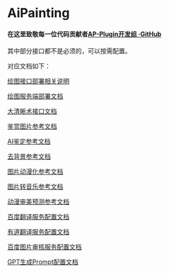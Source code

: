 # AiPainting

#### 在这里致敬每一位代码贡献者[AP-Plugin开发组 ·GitHub](https://github.com/ap-plugin "AP-Plugin开发组 ·GitHub")

其中部分接口都不是必须的，可以按需配置。

对应文档如下：

[绘图接口部署相关说明](/Config/docs1 "绘图接口部署相关说明")



[绘图服务端部署文档](/Config/docs2 "绘图服务端部署文档")



[大清晰术接口文档](/Config/docs3 "大清晰术接口文档")



[鉴赏图片参考文档](/Config/docs4 "鉴赏图片参考文档")



[AI鉴定参考文档](/Config/docs5 "AI鉴定参考文档")



[去背景参考文档](/Config/docs6 "去背景参考文档")



[图片动漫化参考文档](/Config/docs7 "图片动漫化参考文档")



[图片转音乐参考文档](/Config/docs8 "图片转音乐参考文档")



[动漫审美预测参考文档](/Config/docs9 "动漫审美预测参考文档")



[百度翻译服务配置文档](/Config/docs10 "百度翻译服务配置文档")



[有道翻译服务配置文档](/Config/docs11 "有道翻译服务配置文档")



[百度图片审核服务配置文档](/Config/docs12 "百度图片审核服务配置文档")



[GPT生成Prompt配置文档](/Config/docs13 "GPT生成Prompt配置文档")

